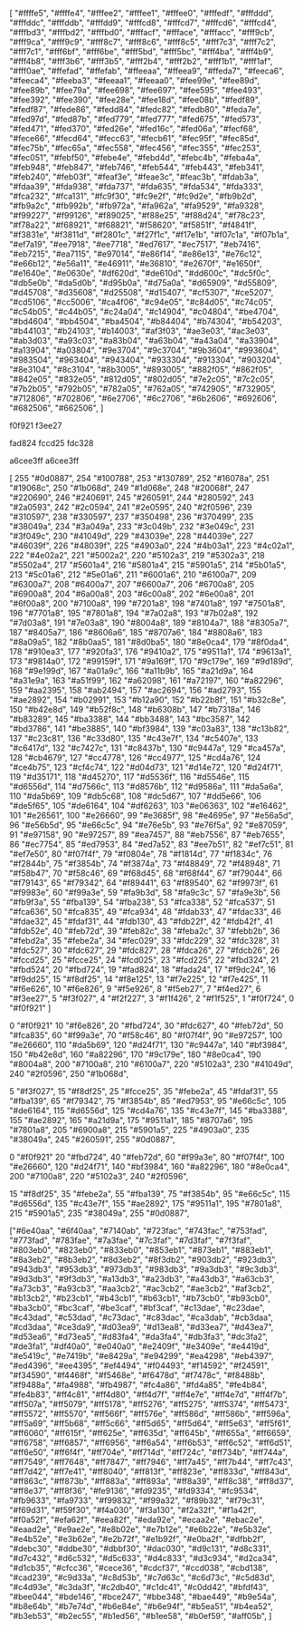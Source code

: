 [
"#ffffe5",
"#ffffe4",
"#fffee2",
"#fffee1",
"#fffee0",
"#fffedf",
"#fffddd",
"#fffddc",
"#fffddb",
"#fffdd9",
"#fffcd8",
"#fffcd7",
"#fffcd6",
"#fffcd4",
"#fffbd3",
"#fffbd2",
"#fffbd0",
"#fffacf",
"#ffface",
"#fffacc",
"#fff9cb",
"#fff9ca",
"#fff9c9",
"#fff8c7",
"#fff8c6",
"#fff8c5",
"#fff7c3",
"#fff7c2",
"#fff7c1",
"#fff6bf",
"#fff6be",
"#fff5bd",
"#fff5bc",
"#fff4ba",
"#fff4b9",
"#fff4b8",
"#fff3b6",
"#fff3b5",
"#fff2b4",
"#fff2b2",
"#fff1b1",
"#fff1af",
"#fff0ae",
"#ffefad",
"#ffefab",
"#ffeeaa",
"#ffeea9",
"#ffeda7",
"#feeca6",
"#feeca4",
"#feeba3",
"#feeaa1",
"#feeaa0",
"#fee99e",
"#fee89d",
"#fee89b",
"#fee79a",
"#fee698",
"#fee697",
"#fee595",
"#fee493",
"#fee392",
"#fee390",
"#fee28e",
"#fee18d",
"#fee08b",
"#fedf89",
"#fedf87",
"#fede86",
"#fedd84",
"#fedc82",
"#fedb80",
"#feda7e",
"#fed97d",
"#fed87b",
"#fed779",
"#fed777",
"#fed675",
"#fed573",
"#fed471",
"#fed370",
"#fed26e",
"#fed16c",
"#fed06a",
"#fecf68",
"#fece66",
"#fecd64",
"#fecc63",
"#fecb61",
"#fec95f",
"#fec85d",
"#fec75b",
"#fec65a",
"#fec558",
"#fec456",
"#fec355",
"#fec253",
"#fec051",
"#febf50",
"#febe4e",
"#febd4d",
"#febc4b",
"#feba4a",
"#feb948",
"#feb847",
"#feb746",
"#feb544",
"#feb443",
"#feb341",
"#feb240",
"#feb03f",
"#feaf3e",
"#feae3c",
"#feac3b",
"#fdab3a",
"#fdaa39",
"#fda938",
"#fda737",
"#fda635",
"#fda534",
"#fda333",
"#fca232",
"#fca131",
"#fc9f30",
"#fc9e2f",
"#fc9d2e",
"#fb9b2d",
"#fb9a2c",
"#fb992b",
"#fb972a",
"#fa962a",
"#fa9529",
"#fa9328",
"#f99227",
"#f99126",
"#f89025",
"#f88e25",
"#f88d24",
"#f78c23",
"#f78a22",
"#f68921",
"#f68821",
"#f58620",
"#f5851f",
"#f4841f",
"#f3831e",
"#f3811d",
"#f2801c",
"#f27f1c",
"#f17e1b",
"#f07c1a",
"#f07b1a",
"#ef7a19",
"#ee7918",
"#ee7718",
"#ed7617",
"#ec7517",
"#eb7416",
"#eb7215",
"#ea7115",
"#e97014",
"#e86f14",
"#e86e13",
"#e76c12",
"#e66b12",
"#e56a11",
"#e46911",
"#e36810",
"#e2670f",
"#e1650f",
"#e1640e",
"#e0630e",
"#df620d",
"#de610d",
"#dd600c",
"#dc5f0c",
"#db5e0b",
"#da5d0b",
"#d95b0a",
"#d75a0a",
"#d65909",
"#d55809",
"#d45708",
"#d35608",
"#d25508",
"#d15407",
"#cf5307",
"#ce5207",
"#cd5106",
"#cc5006",
"#ca4f06",
"#c94e05",
"#c84d05",
"#c74c05",
"#c54b05",
"#c44b05",
"#c24a04",
"#c14904",
"#c04804",
"#be4704",
"#bd4604",
"#bb4504",
"#ba4504",
"#b84404",
"#b74304",
"#b54203",
"#b44103",
"#b24103",
"#b14003",
"#af3f03",
"#ae3e03",
"#ac3e03",
"#ab3d03",
"#a93c03",
"#a83b04",
"#a63b04",
"#a43a04",
"#a33904",
"#a13904",
"#a03804",
"#9e3704",
"#9c3704",
"#9b3604",
"#993604",
"#983504",
"#963404",
"#943404",
"#933304",
"#913304",
"#903204",
"#8e3104",
"#8c3104",
"#8b3005",
"#893005",
"#882f05",
"#862f05",
"#842e05",
"#832e05",
"#812d05",
"#802d05",
"#7e2c05",
"#7c2c05",
"#7b2b05",
"#792b05",
"#782a05",
"#762a05",
"#742905",
"#732905",
"#712806",
"#702806",
"#6e2706",
"#6c2706",
"#6b2606",
"#692606",
"#682506",
"#662506",
]

f0f921
f3ee27


fad824
fccd25
fdc328


a6cee3ff
a6cee3ff

[
255 "#0d0887",
254 "#100788",
253 "#130789",
252 "#16078a",
251 "#19068c",
250 "#1b068d",
249 "#1d068e",
248 "#20068f",
247 "#220690",
246 "#240691",
245 "#260591",
244 "#280592",
243 "#2a0593",
242 "#2c0594",
241 "#2e0595",
240 "#2f0596",
239 "#310597",
238 "#330597",
237 "#350498",
236 "#370499",
235 "#38049a",
234 "#3a049a",
233 "#3c049b",
232 "#3e049c",
231 "#3f049c",
230 "#41049d",
229 "#43039e",
228 "#44039e",
227 "#46039f",
226 "#48039f",
225 "#4903a0",
224 "#4b03a1",
223 "#4c02a1",
222 "#4e02a2",
221 "#5002a2",
220 "#5102a3",
219 "#5302a3",
218 "#5502a4",
217 "#5601a4",
216 "#5801a4",
215 "#5901a5",
214 "#5b01a5",
213 "#5c01a6",
212 "#5e01a6",
211 "#6001a6",
210 "#6100a7",
209 "#6300a7",
208 "#6400a7",
207 "#6600a7",
206 "#6700a8",
205 "#6900a8",
204 "#6a00a8",
203 "#6c00a8",
202 "#6e00a8",
201 "#6f00a8",
200 "#7100a8",
199 "#7201a8",
198 "#7401a8",
197 "#7501a8",
196 "#7701a8",
195 "#7801a8",
194 "#7a02a8",
193 "#7b02a8",
192 "#7d03a8",
191 "#7e03a8",
190 "#8004a8",
189 "#8104a7",
188 "#8305a7",
187 "#8405a7",
186 "#8606a6",
185 "#8707a6",
184 "#8808a6",
183 "#8a09a5",
182 "#8b0aa5",
181 "#8d0ba5",
180 "#8e0ca4",
179 "#8f0da4",
178 "#910ea3",
177 "#920fa3",
176 "#9410a2",
175 "#9511a1",
174 "#9613a1",
173 "#9814a0",
172 "#99159f",
171 "#9a169f",
170 "#9c179e",
169 "#9d189d",
168 "#9e199d",
167 "#a01a9c",
166 "#a11b9b",
165 "#a21d9a",
164 "#a31e9a",
163 "#a51f99",
162 "#a62098",
161 "#a72197",
160 "#a82296",
159 "#aa2395",
158 "#ab2494",
157 "#ac2694",
156 "#ad2793",
155 "#ae2892",
154 "#b02991",
153 "#b12a90",
152 "#b22b8f",
151 "#b32c8e",
150 "#b42e8d",
149 "#b52f8c",
148 "#b6308b",
147 "#b7318a",
146 "#b83289",
145 "#ba3388",
144 "#bb3488",
143 "#bc3587",
142 "#bd3786",
141 "#be3885",
140 "#bf3984",
139 "#c03a83",
138 "#c13b82",
137 "#c23c81",
136 "#c33d80",
135 "#c43e7f",
134 "#c5407e",
133 "#c6417d",
132 "#c7427c",
131 "#c8437b",
130 "#c9447a",
129 "#ca457a",
128 "#cb4679",
127 "#cc4778",
126 "#cc4977",
125 "#cd4a76",
124 "#ce4b75",
123 "#cf4c74",
122 "#d04d73",
121 "#d14e72",
120 "#d24f71",
119 "#d35171",
118 "#d45270",
117 "#d5536f",
116 "#d5546e",
115 "#d6556d",
114 "#d7566c",
113 "#d8576b",
112 "#d9586a",
111 "#da5a6a",
110 "#da5b69",
109 "#db5c68",
108 "#dc5d67",
107 "#dd5e66",
106 "#de5f65",
105 "#de6164",
104 "#df6263",
103 "#e06363",
102 "#e16462",
101 "#e26561",
100 "#e26660",
 99 "#e3685f",
 98 "#e4695e",
 97 "#e56a5d",
 96 "#e56b5d",
 95 "#e66c5c",
 94 "#e76e5b",
 93 "#e76f5a",
 92 "#e87059",
 91 "#e97158",
 90 "#e97257",
 89 "#ea7457",
 88 "#eb7556",
 87 "#eb7655",
 86 "#ec7754",
 85 "#ed7953",
 84 "#ed7a52",
 83 "#ee7b51",
 82 "#ef7c51",
 81 "#ef7e50",
 80 "#f07f4f",
 79 "#f0804e",
 78 "#f1814d",
 77 "#f1834c",
 76 "#f2844b",
 75 "#f3854b",
 74 "#f3874a",
 73 "#f48849",
 72 "#f48948",
 71 "#f58b47",
 70 "#f58c46",
 69 "#f68d45",
 68 "#f68f44",
 67 "#f79044",
 66 "#f79143",
 65 "#f79342",
 64 "#f89441",
 63 "#f89540",
 62 "#f9973f",
 61 "#f9983e",
 60 "#f99a3e",
 59 "#fa9b3d",
 58 "#fa9c3c",
 57 "#fa9e3b",
 56 "#fb9f3a",
 55 "#fba139",
 54 "#fba238",
 53 "#fca338",
 52 "#fca537",
 51 "#fca636",
 50 "#fca835",
 49 "#fca934",
 48 "#fdab33",
 47 "#fdac33",
 46 "#fdae32",
 45 "#fdaf31",
 44 "#fdb130",
 43 "#fdb22f",
 42 "#fdb42f",
 41 "#fdb52e",
 40 "#feb72d",
 39 "#feb82c",
 38 "#feba2c",
 37 "#febb2b",
 36 "#febd2a",
 35 "#febe2a",
 34 "#fec029",
 33 "#fdc229",
 32 "#fdc328",
 31 "#fdc527",
 30 "#fdc627",
 29 "#fdc827",
 28 "#fdca26",
 27 "#fdcb26",
 26 "#fccd25",
 25 "#fcce25",
 24 "#fcd025",
 23 "#fcd225",
 22 "#fbd324",
 21 "#fbd524",
 20 "#fbd724",
 19 "#fad824",
 18 "#fada24",
 17 "#f9dc24",
 16 "#f9dd25",
 15 "#f8df25",
 14 "#f8e125",
 13 "#f7e225",
 12 "#f7e425",
 11 "#f6e626",
 10 "#f6e826",
  9 "#f5e926",
  8 "#f5eb27",
  7 "#f4ed27",
  6 "#f3ee27",
  5 "#f3f027",
  4 "#f2f227",
  3 "#f1f426",
  2 "#f1f525",
  1 "#f0f724",
  0 "#f0f921"
]


  0 "#f0f921"
 10 "#f6e826",
 20 "#fbd724",
 30 "#fdc627",
 40 "#feb72d",
 50 "#fca835",
 60 "#f99a3e",
 70 "#f58c46",
 80 "#f07f4f",
 90 "#e97257",
100 "#e26660",
110 "#da5b69",
120 "#d24f71",
130 "#c9447a",
140 "#bf3984",
150 "#b42e8d",
160 "#a82296",
170 "#9c179e",
180 "#8e0ca4",
190 "#8004a8",
200 "#7100a8",
210 "#6100a7",
220 "#5102a3",
230 "#41049d",
240 "#2f0596",
250 "#1b068d",


  5 "#f3f027",
 15 "#f8df25",
 25 "#fcce25",
 35 "#febe2a",
 45 "#fdaf31",
 55 "#fba139",
 65 "#f79342",
 75 "#f3854b",
 85 "#ed7953",
 95 "#e66c5c",
105 "#de6164",
115 "#d6556d",
125 "#cd4a76",
135 "#c43e7f",
145 "#ba3388",
155 "#ae2892",
165 "#a21d9a",
175 "#9511a1",
185 "#8707a6",
195 "#7801a8",
205 "#6900a8",
215 "#5901a5",
225 "#4903a0",
235 "#38049a",
245 "#260591",
255 "#0d0887",




  0 "#f0f921"
 20 "#fbd724",
 40 "#feb72d",
 60 "#f99a3e",
 80 "#f07f4f",
100 "#e26660",
120 "#d24f71",
140 "#bf3984",
160 "#a82296",
180 "#8e0ca4",
200 "#7100a8",
220 "#5102a3",
240 "#2f0596",


 15 "#f8df25",
 35 "#febe2a",
 55 "#fba139",
 75 "#f3854b",
 95 "#e66c5c",
115 "#d6556d",
135 "#c43e7f",
155 "#ae2892",
175 "#9511a1",
195 "#7801a8",
215 "#5901a5",
235 "#38049a",
255 "#0d0887",




["#6e40aa",
"#6f40aa",
"#7140ab",
"#723fac",
"#743fac",
"#753fad",
"#773fad",
"#783fae",
"#7a3fae",
"#7c3faf",
"#7d3faf",
"#7f3faf",
"#803eb0",
"#823eb0",
"#833eb0",
"#853eb1",
"#873eb1",
"#883eb1",
"#8a3eb2",
"#8b3eb2",
"#8d3eb2",
"#8f3db2",
"#903db2",
"#923db3",
"#943db3",
"#953db3",
"#973db3",
"#983db3",
"#9a3db3",
"#9c3db3",
"#9d3db3",
"#9f3db3",
"#a13db3",
"#a23db3",
"#a43db3",
"#a63cb3",
"#a73cb3",
"#a93cb3",
"#aa3cb2",
"#ac3cb2",
"#ae3cb2",
"#af3cb2",
"#b13cb2",
"#b23cb1",
"#b43cb1",
"#b63cb1",
"#b73cb0",
"#b93cb0",
"#ba3cb0",
"#bc3caf",
"#be3caf",
"#bf3caf",
"#c13dae",
"#c23dae",
"#c43dad",
"#c53dad",
"#c73dac",
"#c83dac",
"#ca3dab",
"#cb3daa",
"#cd3daa",
"#ce3da9",
"#d03ea9",
"#d13ea8",
"#d33ea7",
"#d43ea7",
"#d53ea6",
"#d73ea5",
"#d83fa4",
"#da3fa4",
"#db3fa3",
"#dc3fa2",
"#de3fa1",
"#df40a0",
"#e040a0",
"#e2409f",
"#e3409e",
"#e4419d",
"#e5419c",
"#e7419b",
"#e8429a",
"#e94299",
"#ea4298",
"#eb4397",
"#ed4396",
"#ee4395",
"#ef4494",
"#f04493",
"#f14592",
"#f24591",
"#f34590",
"#f4468f",
"#f5468e",
"#f6478d",
"#f7478c",
"#f8488b",
"#f9488a",
"#fa4988",
"#fb4987",
"#fc4a86",
"#fd4a85",
"#fe4b84",
"#fe4b83",
"#ff4c81",
"#ff4d80",
"#ff4d7f",
"#ff4e7e",
"#ff4e7d",
"#ff4f7b",
"#ff507a",
"#ff5079",
"#ff5178",
"#ff5276",
"#ff5275",
"#ff5374",
"#ff5473",
"#ff5572",
"#ff5570",
"#ff566f",
"#ff576e",
"#ff586d",
"#ff586b",
"#ff596a",
"#ff5a69",
"#ff5b68",
"#ff5c66",
"#ff5d65",
"#ff5d64",
"#ff5e63",
"#ff5f61",
"#ff6060",
"#ff615f",
"#ff625e",
"#ff635d",
"#ff645b",
"#ff655a",
"#ff6659",
"#ff6758",
"#ff6857",
"#ff6956",
"#ff6a54",
"#ff6b53",
"#ff6c52",
"#ff6d51",
"#ff6e50",
"#ff6f4f",
"#ff704e",
"#ff714d",
"#ff724c",
"#ff734b",
"#ff744a",
"#ff7549",
"#ff7648",
"#ff7847",
"#ff7946",
"#ff7a45",
"#ff7b44",
"#ff7c43",
"#ff7d42",
"#ff7e41",
"#ff8040",
"#ff813f",
"#ff823e",
"#ff833d",
"#ff843d",
"#ff863c",
"#ff873b",
"#ff883a",
"#ff893a",
"#ff8a39",
"#ff8c38",
"#ff8d37",
"#ff8e37",
"#ff8f36",
"#fe9136",
"#fd9235",
"#fd9334",
"#fc9534",
"#fb9633",
"#fa9733",
"#f99832",
"#f99a32",
"#f89b32",
"#f79c31",
"#f69d31",
"#f59f30",
"#f4a030",
"#f3a130",
"#f2a32f",
"#f1a42f",
"#f0a52f",
"#efa62f",
"#eea82f",
"#eda92e",
"#ecaa2e",
"#ebac2e",
"#eaad2e",
"#e9ae2e",
"#e8b02e",
"#e7b12e",
"#e6b22e",
"#e5b32e",
"#e4b52e",
"#e3b62e",
"#e2b72f",
"#e1b92f",
"#e0ba2f",
"#dfbb2f",
"#debc30",
"#ddbe30",
"#dbbf30",
"#dac030",
"#d9c131",
"#d8c331",
"#d7c432",
"#d6c532",
"#d5c633",
"#d4c833",
"#d3c934",
"#d2ca34",
"#d1cb35",
"#cfcc36",
"#cece36",
"#cdcf37",
"#ccd038",
"#cbd138",
"#cad239",
"#c9d33a",
"#c8d53b",
"#c7d63c",
"#c6d73c",
"#c5d83d",
"#c4d93e",
"#c3da3f",
"#c2db40",
"#c1dc41",
"#c0dd42",
"#bfdf43",
"#bee044",
"#bde146",
"#bce247",
"#bbe348",
"#bae449",
"#b9e54a",
"#b8e64b",
"#b7e74d",
"#b6e84e",
"#b6e94f",
"#b5ea51",
"#b4ea52",
"#b3eb53",
"#b2ec55",
"#b1ed56",
"#b1ee58",
"#b0ef59",
"#aff05b",
]
